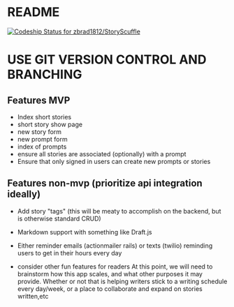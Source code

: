 # README

[![Codeship Status for zbrad1812/StoryScuffle](https://app.codeship.com/projects/8b98559a-83bc-430d-bf0c-5121a570f66f/status?branch=master)](https://app.codeship.com/projects/416698)

# USE GIT VERSION CONTROL AND BRANCHING 

## Features MVP 
- Index short stories 
- short story show page 
- new story form 
- new prompt form 
- index of prompts 
- ensure all stories are associated (optionally) with a prompt 
- Ensure that only signed in users can create new prompts or stories 


## Features non-mvp (prioritize api integration ideally)
- Add story "tags" (this will be meaty to accomplish on the backend, but is otherwise standard CRUD)
- Markdown support with something like Draft.js 
- Either reminder emails (actionmailer rails) or texts (twilio) reminding users to get in their hours every day 

- consider other fun features for readers
At this point, we will need to brainstorm how this app scales, and what other purposes it may provide. Whether or not that is helping writers stick to a writing schedule every day/week, or a place to collaborate and expand on stories written,etc